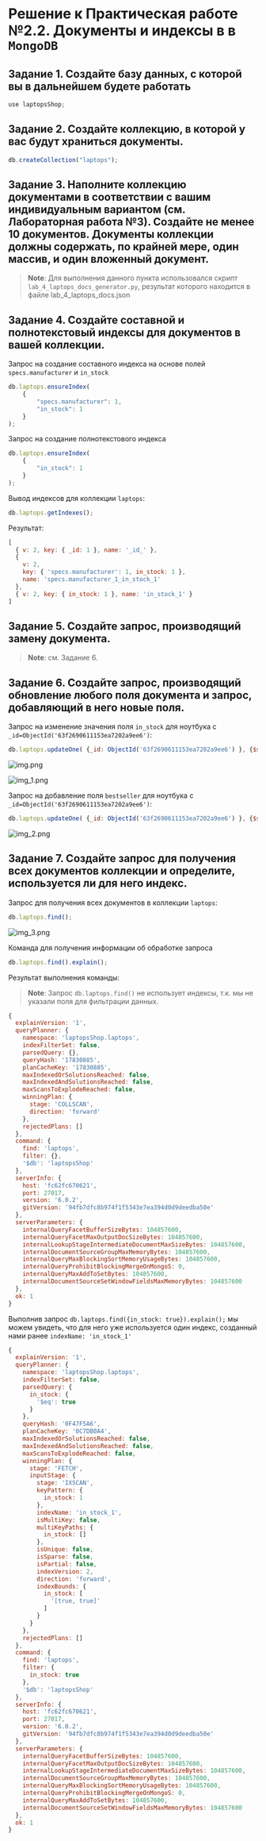 # Решение к Практическая работе №2.2. Документы и индексы в в `MongoDB`

## Задание 1. Создайте базу данных, с которой вы в дальнейшем будете работать

```javascript
use laptopsShop;
```

## Задание 2. Создайте коллекцию, в которой у вас будут храниться документы.

```javascript
db.createCollection("laptops");
```

## Задание 3. Наполните коллекцию документами в соответствии с вашим индивидуальным вариантом (см. Лабораторная работа №3). Создайте не менее 10 документов. Документы коллекции должны содержать, по крайней мере, один массив, и один вложенный документ.

> **Note**: Для выполнения данного пункта использовался скрипт `lab_4_laptops_docs_generator.py`, результат которого находится в файле lab_4_laptops_docs.json

## Задание 4. Создайте составной и полнотекстовый индексы для документов в вашей коллекции.

Запрос на создание составного индекса на основе полей `specs.manufacturer` и `in_stock`

```javascript
db.laptops.ensureIndex(
    {
        "specs.manufacturer": 1,
        "in_stock": 1
    }
);
```

Запрос на создание полнотекстового индекса

```javascript
db.laptops.ensureIndex(
    {
        "in_stock": 1
    }
);
```

Вывод индексов для коллекции `laptops`:

```javascript
db.laptops.getIndexes();
```

Результат:

```javascript
[
  { v: 2, key: { _id: 1 }, name: '_id_' },
  {
    v: 2,
    key: { 'specs.manufacturer': 1, in_stock: 1 },
    name: 'specs.manufacturer_1_in_stock_1'
  },
  { v: 2, key: { in_stock: 1 }, name: 'in_stock_1' }
]
```

## Задание 5. Создайте запрос, производящий замену документа.

> **Note**: см. Задание 6.

## Задание 6. Создайте запрос, производящий обновление любого поля документа и запрос, добавляющий в него новые поля.

Запрос на изменение значения поля `in_stock` для ноутбука с `_id=ObjectId('63f2690611153ea7202a9ee6')`:

```javascript
db.laptops.updateOne( {_id: ObjectId('63f2690611153ea7202a9ee6') }, {$set: { in_stock: false} });
```

![img.png](../../images/lab_4/lab_4_screenshot_1.png)

![img_1.png](../../images/lab_4/lab_4_screenshot_2.png)

Запрос на добавление поля `bestseller` для ноутбука с `_id=ObjectId('63f2690611153ea7202a9ee6')`:

```javascript
db.laptops.updateOne( {_id: ObjectId('63f2690611153ea7202a9ee6') }, {$set: { bestseller: true} });
```

![img_2.png](../../images/lab_4/lab_4_screenshot_3.png)

## Задание 7. Создайте запрос для получения всех документов коллекции и определите, используется ли для него индекс.

Запрос для получения всех документов в коллекции `laptops`:

```javascript
db.laptops.find();
```

![img_3.png](../../images/lab_4/lab_4_screenshot_4.png)

Команда для получения информации об обработке запроса

```javascript
db.laptops.find().explain();
```

Результат выполнения команды:

> **Note**: Запрос `db.laptops.find()` не использует индексы, т.к. мы не указали поля для фильтрации данных.
```javascript
{
  explainVersion: '1',
  queryPlanner: {
    namespace: 'laptopsShop.laptops',
    indexFilterSet: false,
    parsedQuery: {},
    queryHash: '17830885',
    planCacheKey: '17830885',
    maxIndexedOrSolutionsReached: false,
    maxIndexedAndSolutionsReached: false,
    maxScansToExplodeReached: false,
    winningPlan: {
      stage: 'COLLSCAN',
      direction: 'forward'
    },
    rejectedPlans: []
  },
  command: {
    find: 'laptops',
    filter: {},
    '$db': 'laptopsShop'
  },
  serverInfo: {
    host: 'fc62fc670621',
    port: 27017,
    version: '6.0.2',
    gitVersion: '94fb7dfc8b974f1f5343e7ea394d0d9deedba50e'
  },
  serverParameters: {
    internalQueryFacetBufferSizeBytes: 104857600,
    internalQueryFacetMaxOutputDocSizeBytes: 104857600,
    internalLookupStageIntermediateDocumentMaxSizeBytes: 104857600,
    internalDocumentSourceGroupMaxMemoryBytes: 104857600,
    internalQueryMaxBlockingSortMemoryUsageBytes: 104857600,
    internalQueryProhibitBlockingMergeOnMongoS: 0,
    internalQueryMaxAddToSetBytes: 104857600,
    internalDocumentSourceSetWindowFieldsMaxMemoryBytes: 104857600
  },
  ok: 1
}
```

Выполнив запрос `db.laptops.find({in_stock: true}).explain();` мы можем увидеть, что для него уже используется один индекс, созданный нами ранее `indexName: 'in_stock_1'`


```javascript
{
  explainVersion: '1',
  queryPlanner: {
    namespace: 'laptopsShop.laptops',
    indexFilterSet: false,
    parsedQuery: {
      in_stock: {
        '$eq': true
      }
    },
    queryHash: '0F47F5A6',
    planCacheKey: '0C7DB0A4',
    maxIndexedOrSolutionsReached: false,
    maxIndexedAndSolutionsReached: false,
    maxScansToExplodeReached: false,
    winningPlan: {
      stage: 'FETCH',
      inputStage: {
        stage: 'IXSCAN',
        keyPattern: {
          in_stock: 1
        },
        indexName: 'in_stock_1',
        isMultiKey: false,
        multiKeyPaths: {
          in_stock: []
        },
        isUnique: false,
        isSparse: false,
        isPartial: false,
        indexVersion: 2,
        direction: 'forward',
        indexBounds: {
          in_stock: [
            '[true, true]'
          ]
        }
      }
    },
    rejectedPlans: []
  },
  command: {
    find: 'laptops',
    filter: {
      in_stock: true
    },
    '$db': 'laptopsShop'
  },
  serverInfo: {
    host: 'fc62fc670621',
    port: 27017,
    version: '6.0.2',
    gitVersion: '94fb7dfc8b974f1f5343e7ea394d0d9deedba50e'
  },
  serverParameters: {
    internalQueryFacetBufferSizeBytes: 104857600,
    internalQueryFacetMaxOutputDocSizeBytes: 104857600,
    internalLookupStageIntermediateDocumentMaxSizeBytes: 104857600,
    internalDocumentSourceGroupMaxMemoryBytes: 104857600,
    internalQueryMaxBlockingSortMemoryUsageBytes: 104857600,
    internalQueryProhibitBlockingMergeOnMongoS: 0,
    internalQueryMaxAddToSetBytes: 104857600,
    internalDocumentSourceSetWindowFieldsMaxMemoryBytes: 104857600
  },
  ok: 1
}
```
